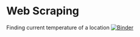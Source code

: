 # Web Scraping
Finding current temperature of a location
[![Binder](https://mybinder.org/badge_logo.svg)](https://mybinder.org/v2/gh/venups/MyProjects/main/WebScraping?labpath=WebAPI_Current_Temperature.ipynb)
